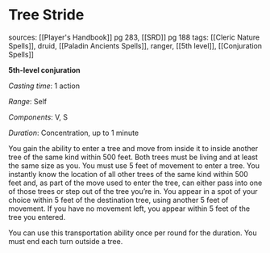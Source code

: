 # Tree Stride
sources: [[Player's Handbook]] pg 283, [[SRD]] pg 188
tags: [[Cleric Nature Spells]], druid, [[Paladin Ancients Spells]], ranger, [[5th level]], [[Conjuration Spells]]

**5th-level conjuration**

*Casting time*: 1 action

*Range*: Self

*Components*: V, S

*Duration*: Concentration, up to 1 minute

You gain the ability to enter a tree and move from inside it to inside another tree of the same kind within 500 feet. Both trees must be living and at least the same size as you. You must use 5 feet of movement to enter a tree. You instantly know the location of all other trees of the same kind within 500 feet and, as part of the move used to enter the tree, can either pass into one of those trees or step out of the tree you’re in. You appear in a spot of your choice within 5 feet of the destination tree, using another 5 feet of movement. If you have no movement left, you appear within 5 feet of the tree you entered. 

You can use this transportation ability once per round for the duration. You must end each turn outside a tree.
